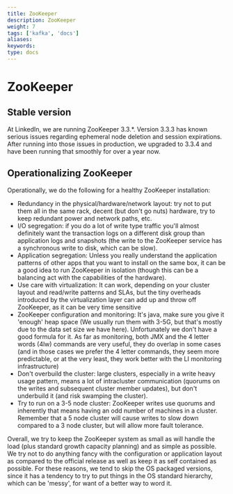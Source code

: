 ```yaml
---
title: ZooKeeper
description: ZooKeeper
weight: 7
tags: ['kafka', 'docs']
aliases: 
keywords: 
type: docs
---
```


# ZooKeeper

## Stable version

At LinkedIn, we are running ZooKeeper 3.3.*. Version 3.3.3 has known serious issues regarding ephemeral node deletion and session expirations. After running into those issues in production, we upgraded to 3.3.4 and have been running that smoothly for over a year now. 

## Operationalizing ZooKeeper

Operationally, we do the following for a healthy ZooKeeper installation: 

  * Redundancy in the physical/hardware/network layout: try not to put them all in the same rack, decent (but don't go nuts) hardware, try to keep redundant power and network paths, etc.
  * I/O segregation: if you do a lot of write type traffic you'll almost definitely want the transaction logs on a different disk group than application logs and snapshots (the write to the ZooKeeper service has a synchronous write to disk, which can be slow).
  * Application segregation: Unless you really understand the application patterns of other apps that you want to install on the same box, it can be a good idea to run ZooKeeper in isolation (though this can be a balancing act with the capabilities of the hardware).
  * Use care with virtualization: It can work, depending on your cluster layout and read/write patterns and SLAs, but the tiny overheads introduced by the virtualization layer can add up and throw off ZooKeeper, as it can be very time sensitive
  * ZooKeeper configuration and monitoring: It's java, make sure you give it 'enough' heap space (We usually run them with 3-5G, but that's mostly due to the data set size we have here). Unfortunately we don't have a good formula for it. As far as monitoring, both JMX and the 4 letter words (4lw) commands are very useful, they do overlap in some cases (and in those cases we prefer the 4 letter commands, they seem more predictable, or at the very least, they work better with the LI monitoring infrastructure)
  * Don't overbuild the cluster: large clusters, especially in a write heavy usage pattern, means a lot of intracluster communication (quorums on the writes and subsequent cluster member updates), but don't underbuild it (and risk swamping the cluster).
  * Try to run on a 3-5 node cluster: ZooKeeper writes use quorums and inherently that means having an odd number of machines in a cluster. Remember that a 5 node cluster will cause writes to slow down compared to a 3 node cluster, but will allow more fault tolerance.

Overall, we try to keep the ZooKeeper system as small as will handle the load (plus standard growth capacity planning) and as simple as possible. We try not to do anything fancy with the configuration or application layout as compared to the official release as well as keep it as self contained as possible. For these reasons, we tend to skip the OS packaged versions, since it has a tendency to try to put things in the OS standard hierarchy, which can be 'messy', for want of a better way to word it. 

